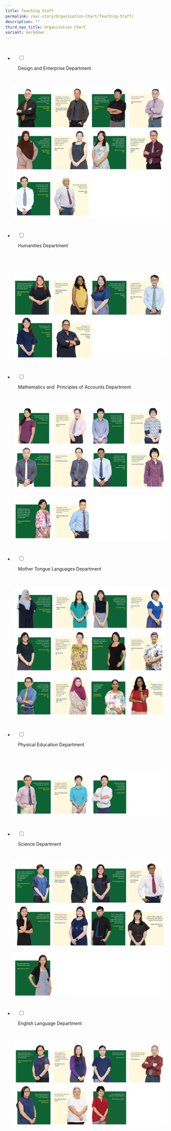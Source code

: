 ```yaml
---
title: Teaching Staff
permalink: /our-story/Organisation-Chart/Teaching-Staff/
description: ""
third_nav_title: Organisation Chart
variant: markdown
---
```

<ul class="jekyllcodex_accordion">

&nbsp;&nbsp;<li>

&nbsp;&nbsp;&nbsp;&nbsp;<input type="checkbox" id="accordion1">

&nbsp;&nbsp;&nbsp;&nbsp;<label for="accordion1">Design and Enterprise Department</label>

&nbsp;&nbsp;&nbsp;&nbsp;<div>

<p> 
<img src="/images/Our%20Story/Organisation%20Chart/Teaching%20Staff/Design%20and%20Enterprise%20Dpt/DnT_R8.png">
	<img src="/images/Our%20Story/Organisation%20Chart/Teaching%20Staff/Design%20and%20Enterprise%20Dpt/DnT_R9.png">

</p>

&nbsp;&nbsp;&nbsp;&nbsp;</div>

</li>
	<li>

&nbsp;&nbsp;&nbsp;&nbsp;<input type="checkbox" id="accordion2">

&nbsp;&nbsp;&nbsp;&nbsp;<label for="accordion2">Humanities&nbsp;Department</label>

&nbsp;&nbsp;&nbsp;&nbsp;<div>

&nbsp;&nbsp;&nbsp;&nbsp;&nbsp;&nbsp;<p> 
				<img src="/images/Our%20Story/Organisation%20Chart/Teaching%20Staff/Humanities%20Department/Humanities_R10.png">

</p>

&nbsp;&nbsp;&nbsp;&nbsp;</div>

</li>
	
	
<li>

&nbsp;&nbsp;&nbsp;&nbsp;<input type="checkbox" id="accordion3">

&nbsp;&nbsp;&nbsp;&nbsp;<label for="accordion3">Mathematics&nbsp;and&nbsp; Principles&nbsp;of&nbsp;Accounts Department</label>

&nbsp;&nbsp;&nbsp;&nbsp;<div>

<p> 			
<img src="/images/Our%20Story/Organisation%20Chart/Teaching%20Staff/Mathematics%20and%20%20POA%20Dpt/Maths_n_POA_R11.png">
	</p>
	<p>
<img src="/images/Our%20Story/Organisation%20Chart/Teaching%20Staff/Mathematics%20and%20%20POA%20Dpt/Maths_n_POA_R12.png">
</p>

&nbsp;&nbsp;&nbsp;&nbsp;</div>

</li>
	
<li>

&nbsp;&nbsp;&nbsp;&nbsp;<input type="checkbox" id="accordion4">

&nbsp;&nbsp;&nbsp;&nbsp;<label for="accordion4">Mother&nbsp;Tongue&nbsp;Languages&nbsp;Department</label>

&nbsp;&nbsp;&nbsp;&nbsp;<div>

<p>
<img src="/images/Our%20Story/Organisation%20Chart/Teaching%20Staff/MTL%20Department/MTL_R13.png">
<img src="/images/Our%20Story/Organisation%20Chart/Teaching%20Staff/MTL%20Department/MTL_R14.png">
	
</p>

&nbsp;&nbsp;</div>

</li>
	
<li>

&nbsp;&nbsp;&nbsp;&nbsp;<input type="checkbox" id="accordion5">

&nbsp;&nbsp;&nbsp;&nbsp;<label for="accordion5">Physical&nbsp;Education&nbsp;Department</label>

&nbsp;&nbsp;&nbsp;&nbsp;<div>

&nbsp;&nbsp;&nbsp;&nbsp;<p>	<img src="/images/Our%20Story/Organisation%20Chart/Teaching%20Staff/Physical%20Education%20Department/PE_R15.png"> 
			</p>

&nbsp;&nbsp;&nbsp;&nbsp;</div>

</li>
	
<li>

&nbsp;&nbsp;&nbsp;&nbsp;<input type="checkbox" id="accordion6">

&nbsp;&nbsp;&nbsp;&nbsp;<label for="accordion6">Science&nbsp;Department</label>

&nbsp;&nbsp;&nbsp;&nbsp;<div>

<p>
<img src="/images/Our%20Story/Organisation%20Chart/Teaching%20Staff/Science%20Department/Science_R16a.png">
			</p>
	<p>
<img src="/images/Our%20Story/Organisation%20Chart/Teaching%20Staff/Science%20Department/Science_R16b.jpg">
			</p>

&nbsp;&nbsp;&nbsp;&nbsp;</div>

</li>
	
<li>

&nbsp;&nbsp;&nbsp;&nbsp;<input type="checkbox" id="accordion7">

&nbsp;&nbsp;&nbsp;&nbsp;<label for="accordion7">English&nbsp;Language&nbsp;Department</label>

&nbsp;&nbsp;&nbsp;&nbsp;<div>

<p> 
<img src="/images/Our%20Story/Organisation%20Chart/Teaching%20Staff/English%20Language%20Department/English_R17.png">
</p>

&nbsp;&nbsp;&nbsp;&nbsp;</div>

</li>
	
	

	
</ul>

<style>	
	img {
		font-style: italic;
		max-width: 100%;
		height: auto;
		vertical-align: middle;
		background-repeat: no- repeat;
		background-size: cover;
	}
	</style>